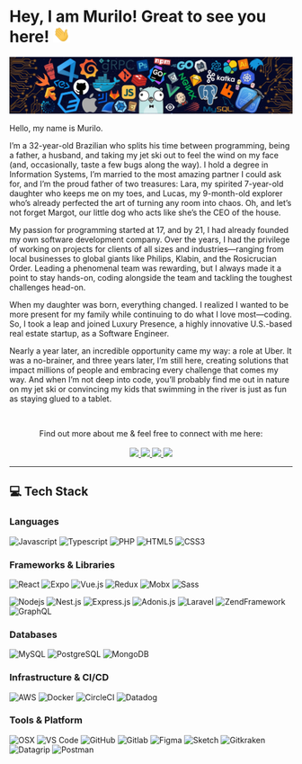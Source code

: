 # Hey, I am Murilo! Great to see you here! <img src="./images/wave.gif" width="30px">

<img src="./images/readme-banner.jpg">
<br />

Hello, my name is Murilo.

I’m a 32-year-old Brazilian who splits his time between programming, being a father, a husband, and taking my jet ski out to feel the wind on my face (and, occasionally, taste a few bugs along the way). I hold a degree in Information Systems, I’m married to the most amazing partner I could ask for, and I’m the proud father of two treasures: Lara, my spirited 7-year-old daughter who keeps me on my toes, and Lucas, my 9-month-old explorer who’s already perfected the art of turning any room into chaos. Oh, and let’s not forget Margot, our little dog who acts like she’s the CEO of the house.

My passion for programming started at 17, and by 21, I had already founded my own software development company. Over the years, I had the privilege of working on projects for clients of all sizes and industries—ranging from local businesses to global giants like Philips, Klabin, and the Rosicrucian Order. Leading a phenomenal team was rewarding, but I always made it a point to stay hands-on, coding alongside the team and tackling the toughest challenges head-on.

When my daughter was born, everything changed. I realized I wanted to be more present for my family while continuing to do what I love most—coding. So, I took a leap and joined Luxury Presence, a highly innovative U.S.-based real estate startup, as a Software Engineer.

Nearly a year later, an incredible opportunity came my way: a role at Uber. It was a no-brainer, and three years later, I’m still here, creating solutions that impact millions of people and embracing every challenge that comes my way. And when I’m not deep into code, you’ll probably find me out in nature on my jet ski or convincing my kids that swimming in the river is just as fun as staying glued to a tablet.

<br />

<p align="center">
    Find out more about me & feel free to connect with me here:
    <br /><br />
	<a href="https://murilo-campaner.github.io/">
		<img src="https://img.shields.io/badge/website-FFF?style=for-the-badge&logo=devdotto&logoColor=black" />
	</a>
	<a href="https://www.linkedin.com/in/murilo-campaner/">
		<img src="https://img.shields.io/badge/LinkedIn-0077B5?style=for-the-badge&logo=linkedin&logoColor=white" />
	</a>
  <a href="mailto:contato@campaner.dev">
		<img src="https://img.shields.io/badge/Gmail-D14836?style=for-the-badge&logo=gmail&logoColor=white" />
	</a>
	<a href="https://calendly.com/murilo-campaner/lets-talk">
		<img src="https://img.shields.io/badge/Calendly-0069ff?style=for-the-badge&logo=google-calendar&logoColor=white" />
	</a>
</p>

---

## ‍💻 Tech Stack

### Languages
![Javascript](https://img.shields.io/badge/Javascript-F7DF1E?style=for-the-badge&logo=javascript&logoColor=black)
![Typescript](https://img.shields.io/badge/TypeScript-007ACC?style=for-the-badge&logo=typescript&logoColor=white)
![PHP](https://img.shields.io/badge/PHP-777BB4?style=for-the-badge&logo=php&logoColor=white)
![HTML5](https://img.shields.io/badge/HTML5-E34F26?style=for-the-badge&logo=html5&logoColor=white)
![CSS3](https://img.shields.io/badge/CSS3-1572B6?style=for-the-badge&logo=css3&logoColor=white)
<br />

### Frameworks & Libraries
![React](https://img.shields.io/badge/React.js%20&%20Native-61DAFB?style=for-the-badge&logo=react&logoColor=black)
![Expo](https://img.shields.io/badge/Expo-000020?style=for-the-badge&logo=vue.js&logoColor=white)
![Vue.js](https://img.shields.io/badge/Vue.js-4FC08D?style=for-the-badge&logo=vue.js&logoColor=white)
![Redux](https://img.shields.io/badge/Redux-593D88?style=for-the-badge&logo=redux&logoColor=white)
![Mobx](https://img.shields.io/badge/Mobx-FF9955?style=for-the-badge&logo=mobx&logoColor=white)
![Sass](https://img.shields.io/badge/Sass-CC6699?style=for-the-badge&logo=sass&logoColor=white)

![Nodejs](https://img.shields.io/badge/Node.js-339933?style=for-the-badge&logo=nodedotjs&logoColor=white)
![Nest.js](https://img.shields.io/badge/Nest.js-E0234E?style=for-the-badge&logo=nestjs&logoColor=white)
![Express.js](https://img.shields.io/badge/Express.js-404D59?style=for-the-badge&logo=express&logoColor=white)
![Adonis.js](https://img.shields.io/badge/Adonis.js-220052?style=for-the-badge&logo=adonisjs&logoColor=white)
![Laravel](https://img.shields.io/badge/Laravel-FF2D20?style=for-the-badge&logo=laravel&logoColor=white)
![ZendFramework](https://img.shields.io/badge/Zend_Framework-68B604?style=for-the-badge&logo=zendframework&logoColor=white)
![GraphQL](https://img.shields.io/badge/Graphql-E10098?style=for-the-badge&logo=graphql&logoColor=white)
<br />

### Databases
![MySQL](https://img.shields.io/badge/MySQL-00000F?style=for-the-badge&logo=mysql&logoColor=white)
![PostgreSQL](https://img.shields.io/badge/PostgreSQL-316192?style=for-the-badge&logo=postgresql&logoColor=white)
![MongoDB](https://img.shields.io/badge/MongoDB-4EA94B?style=for-the-badge&logo=mongodb&logoColor=white)
<br />

### Infrastructure & CI/CD
![AWS](https://img.shields.io/badge/Amazon_AWS-232F3E?style=for-the-badge&logo=amazon-aws&logoColor=white)
![Docker](https://img.shields.io/badge/Docker-2496ED?style=for-the-badge&logo=docker&logoColor=white)
![CircleCI](https://img.shields.io/badge/Circle_CI-343434?style=for-the-badge&logo=circleci&logoColor=white)
![Datadog](https://img.shields.io/badge/Datadog-632CA6?style=for-the-badge&logo=datadog&logoColor=white)
<br />

### Tools & Platform
![OSX](https://img.shields.io/badge/MacOS-FFF?style=for-the-badge&logo=apple&logoColor=black)
![VS Code](https://img.shields.io/badge/Visual_Studio_Code-0078D4?style=for-the-badge&logo=visual%20studio%20code&logoColor=white)
![GitHub](https://img.shields.io/badge/GitHub-100000?style=for-the-badge&logo=github&logoColor=white)
![Gitlab](https://img.shields.io/badge/Gitlab-FCA121?style=for-the-badge&logo=gitlab&logoColor=white)
![Figma](https://img.shields.io/badge/Figma-F24E1E?style=for-the-badge&logo=figma&logoColor=white)
![Sketch](https://img.shields.io/badge/Sketch-F7B500?style=for-the-badge&logo=sketch&logoColor=white)
![Gitkraken](https://img.shields.io/badge/Gitkraken-179287?style=for-the-badge&logo=gitkraken&logoColor=white)
![Datagrip](https://img.shields.io/badge/datagrip-000000?style=for-the-badge&logo=datagrip&logoColor=white)
![Postman](https://img.shields.io/badge/postman-FF6C37?style=for-the-badge&logo=postman&logoColor=white)
<br />
